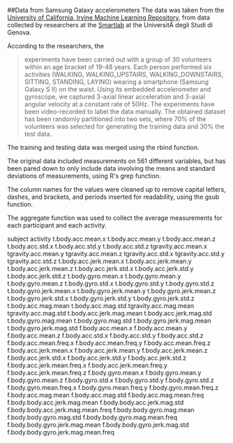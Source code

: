 ##Data from Samsung Galaxy accelerometers
The data was taken from the [University of California, Irvine Machine Learning Repository](http://archive.ics.uci.edu/ml/datasets/Human+Activity+Recognition+Using+Smartphones), from data collected by researchers at the [Smartlab](http://www.smartlab.ws) at the UniversitÃ  degli Studi di Genova.

According to the researchers, the
 > experiments have been carried out with a group of 30 volunteers within an age bracket of 19-48 years. Each person performed six activities (WALKING, WALKING\_UPSTAIRS, WALKING\_DOWNSTAIRS, SITTING, STANDING, LAYING) wearing a smartphone (Samsung Galaxy S II) on the waist. Using its embedded accelerometer and gyroscope, we captured 3-axial linear acceleration and 3-axial angular velocity at a constant rate of 50Hz. The experiments have been video-recorded to label the data manually. The obtained dataset has been randomly partitioned into two sets, where 70% of the volunteers was selected for generating the training data and 30% the test data.

The training and testing data was merged using the rbind function.

The original data included measurements on 561 different variables, but has been pared down to only include data involving the means and standard deviations of measurements, using R's grep function.

The column names for the values were cleaned up to remove capital letters, dashes, and brackets, and periods inserted for readability, using the gsub function.

The aggregate function was used to collect the average measurements for each participant and each activity.

subject
activity
t.body.acc.mean.x
t.body.acc.mean.y
t.body.acc.mean.z
t.body.acc.std.x
t.body.acc.std.y
t.body.acc.std.z
tgravity.acc.mean.x
tgravity.acc.mean.y
tgravity.acc.mean.z
tgravity.acc.std.x
tgravity.acc.std.y
tgravity.acc.std.z
t.body.acc.jerk.mean.x
t.body.acc.jerk.mean.y
t.body.acc.jerk.mean.z
t.body.acc.jerk.std.x
t.body.acc.jerk.std.y
t.body.acc.jerk.std.z
t.body.gyro.mean.x
t.body.gyro.mean.y
t.body.gyro.mean.z
t.body.gyro.std.x
t.body.gyro.std.y
t.body.gyro.std.z
t.body.gyro.jerk.mean.x
t.body.gyro.jerk.mean.y
t.body.gyro.jerk.mean.z
t.body.gyro.jerk.std.x
t.body.gyro.jerk.std.y
t.body.gyro.jerk.std.z
t.body.acc.mag.mean
t.body.acc.mag.std
tgravity.acc.mag.mean
tgravity.acc.mag.std
t.body.acc.jerk.mag.mean
t.body.acc.jerk.mag.std
t.body.gyro.mag.mean
t.body.gyro.mag.std
t.body.gyro.jerk.mag.mean
t.body.gyro.jerk.mag.std
f.body.acc.mean.x
f.body.acc.mean.y
f.body.acc.mean.z
f.body.acc.std.x
f.body.acc.std.y
f.body.acc.std.z
f.body.acc.mean.freq.x
f.body.acc.mean.freq.y
f.body.acc.mean.freq.z
f.body.acc.jerk.mean.x
f.body.acc.jerk.mean.y
f.body.acc.jerk.mean.z
f.body.acc.jerk.std.x
f.body.acc.jerk.std.y
f.body.acc.jerk.std.z
f.body.acc.jerk.mean.freq.x
f.body.acc.jerk.mean.freq.y
f.body.acc.jerk.mean.freq.z
f.body.gyro.mean.x
f.body.gyro.mean.y
f.body.gyro.mean.z
f.body.gyro.std.x
f.body.gyro.std.y
f.body.gyro.std.z
f.body.gyro.mean.freq.x
f.body.gyro.mean.freq.y
f.body.gyro.mean.freq.z
f.body.acc.mag.mean
f.body.acc.mag.std
f.body.acc.mag.mean.freq
f.body.body.acc.jerk.mag.mean
f.body.body.acc.jerk.mag.std
f.body.body.acc.jerk.mag.mean.freq
f.body.body.gyro.mag.mean
f.body.body.gyro.mag.std
f.body.body.gyro.mag.mean.freq
f.body.body.gyro.jerk.mag.mean
f.body.body.gyro.jerk.mag.std
f.body.body.gyro.jerk.mag.mean.freq
